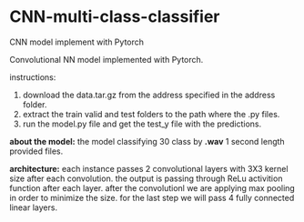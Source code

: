# CNN-multi-class-classifier
CNN model implement with Pytorch



Convolutional NN model implemented with Pytorch.

instructions:

1. download the data.tar.gz from the address specified in the address folder.
2. extract the train valid and test folders to the path where the .py files.
3. run the model.py file and get the test_y file with the predictions.



**about the model:**
 the model classifying 30 class by **.wav** 1 second length provided files.
 
 
**architecture:**
 each instance passes 2 convolutional layers with 3X3 kernel size after each convolution.
 the output is passing through ReLu activition function after each layer.
 after the convolutionl we are applying max pooling in order to minimize the size.
 for the last step we will pass 4 fully connected linear layers.
